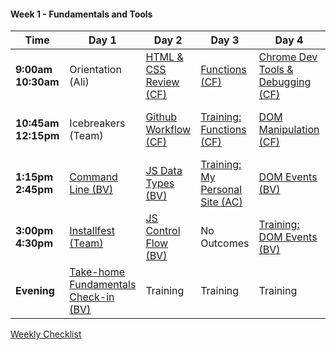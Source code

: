 #### Week 1 - Fundamentals and Tools

 Time | Day 1 |  Day 2 | Day 3| Day 4 | Day 5|
----- | ----- | ------ | ---- | ----- | ---- |
**9:00am <br> 10:30am** | Orientation (Ali) | [HTML & CSS Review (CF)][1-2A]  | [Functions (CF)][1-3A] | [Chrome Dev Tools & Debugging (CF)][1-4A] | Personal Site Parade (BV)
**10:45am <br> 12:15pm** | Icebreakers (Team) | [Github Workflow (CF)][1-2B] | [Training: Functions (CF)][1-3B] | [DOM Manipulation (CF)][1-4B] | Formative Assessment & Review (BV)
**1:15pm <br> 2:45pm** | [Command Line (BV)][1-1C] |  [JS Data Types (BV)][1-2C] | [Training: My Personal Site (AC)][1-3C] | [DOM Events (BV)][1-4C] | [Bootstrap (CF)][1-5C]
**3:00pm <br> 4:30pm** | [Installfest (Team)][1-1D] | [JS Control Flow (BV)][1-2D] | No Outcomes | [Training: DOM Events (BV)][1-4D] | [Tic Tac Toe (CF)][1-5D]   
**Evening** | [Take-home Fundamentals Check-in (BV)][1-1E] | Training | Training  | Training | Tic-Tac-Toe


[1-1A]: # "..."
[1-1B]: # "..."
[1-1C]: # "..."
[1-1D]: https://github.com/SF-WDI-LABS/installfest "Installfest"
[1-1E]: # "..."

[1-2A]: https://github.com/sf-wdi-31/html-css-review "HTML and CSS Review"
[1-2B]: https://github.com/sf-wdi-31/git-github "Git and GitHub"
[1-2C]: https://github.com/sf-wdi-31/js-data-types "JS Data Types"
[1-2D]: https://github.com/sf-wdi-31/js-control-flow "Control Flow"

[1-3A]: https://github.com/sf-wdi-31/js-functions "JavaScript Functions"
[1-3B]: https://github.com/sf-wdi-31/functions-training "Functions Training"
[1-3C]: https://github.com/sf-wdi-31/personal-portfolio "Personal Portfolio"
[1-3D]: # "..."

[1-4A]: https://github.com/sf-wdi-31/dev-tools "Chrome Dev Tools"
[1-4B]: https://github.com/sf-wdi-31/dom-manipulation "DOM Manipulation"
[1-4C]: https://github.com/sf-wdi-31/dom-events-jquery "DOM Events"
[1-4D]: https://github.com/sf-wdi-31/jquery-events-training "jQuery Events Training"

[1-5A]: # "..."
[1-5B]: # "..."
[1-5C]: https://github.com/sf-wdi-31/bootstrap "Bootstrap"
[1-5D]: https://github.com/sf-wdi-31/tic-tac-toe "Tic Tac Toe"

[Weekly Checklist](https://gist.github.com/iliastsangaris/06075d30e594630c95ee2b46ea35ec13)
